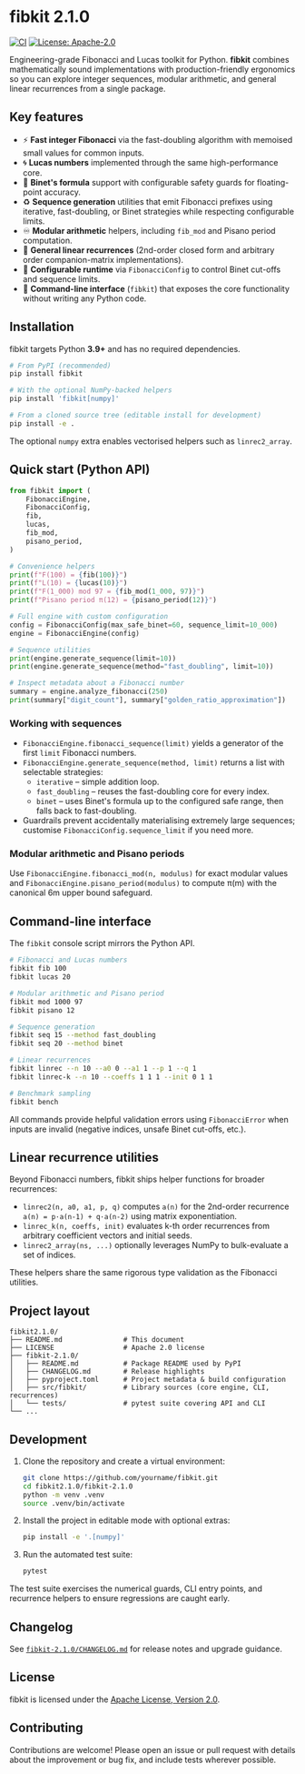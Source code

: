 # fibkit 2.1.0

[![CI](https://github.com/yourname/fibkit/actions/workflows/ci.yml/badge.svg)](https://github.com/yourname/fibkit/actions/workflows/ci.yml)
[![License: Apache-2.0](https://img.shields.io/badge/license-Apache--2.0-blue.svg)](LICENSE)

Engineering-grade Fibonacci and Lucas toolkit for Python. **fibkit** combines mathematically sound implementations with production-friendly ergonomics so you can explore integer sequences, modular arithmetic, and general linear recurrences from a single package.

## Key features

- ⚡ **Fast integer Fibonacci** via the fast-doubling algorithm with memoised small values for common inputs.
- 🌀 **Lucas numbers** implemented through the same high-performance core.
- 🧮 **Binet's formula** support with configurable safety guards for floating-point accuracy.
- ♻️ **Sequence generation** utilities that emit Fibonacci prefixes using iterative, fast-doubling, or Binet strategies while respecting configurable limits.
- ♾️ **Modular arithmetic** helpers, including `fib_mod` and Pisano period computation.
- 🧱 **General linear recurrences** (2nd-order closed form and arbitrary order companion-matrix implementations).
- 🔧 **Configurable runtime** via `FibonacciConfig` to control Binet cut-offs and sequence limits.
- 🧰 **Command-line interface** (`fibkit`) that exposes the core functionality without writing any Python code.

## Installation

fibkit targets Python **3.9+** and has no required dependencies.

```bash
# From PyPI (recommended)
pip install fibkit

# With the optional NumPy-backed helpers
pip install 'fibkit[numpy]'

# From a cloned source tree (editable install for development)
pip install -e .
```

The optional `numpy` extra enables vectorised helpers such as `linrec2_array`.

## Quick start (Python API)

```python
from fibkit import (
    FibonacciEngine,
    FibonacciConfig,
    fib,
    lucas,
    fib_mod,
    pisano_period,
)

# Convenience helpers
print(f"F(100) = {fib(100)}")
print(f"L(10) = {lucas(10)}")
print(f"F(1_000) mod 97 = {fib_mod(1_000, 97)}")
print(f"Pisano period π(12) = {pisano_period(12)}")

# Full engine with custom configuration
config = FibonacciConfig(max_safe_binet=60, sequence_limit=10_000)
engine = FibonacciEngine(config)

# Sequence utilities
print(engine.generate_sequence(limit=10))
print(engine.generate_sequence(method="fast_doubling", limit=10))

# Inspect metadata about a Fibonacci number
summary = engine.analyze_fibonacci(250)
print(summary["digit_count"], summary["golden_ratio_approximation"])
```

### Working with sequences

- `FibonacciEngine.fibonacci_sequence(limit)` yields a generator of the first `limit` Fibonacci numbers.
- `FibonacciEngine.generate_sequence(method, limit)` returns a list with selectable strategies:
  - `iterative` – simple addition loop.
  - `fast_doubling` – reuses the fast-doubling core for every index.
  - `binet` – uses Binet's formula up to the configured safe range, then falls back to fast-doubling.
- Guardrails prevent accidentally materialising extremely large sequences; customise `FibonacciConfig.sequence_limit` if you need more.

### Modular arithmetic and Pisano periods

Use `FibonacciEngine.fibonacci_mod(n, modulus)` for exact modular values and `FibonacciEngine.pisano_period(modulus)` to compute π(m) with the canonical 6m upper bound safeguard.

## Command-line interface

The `fibkit` console script mirrors the Python API.

```bash
# Fibonacci and Lucas numbers
fibkit fib 100
fibkit lucas 20

# Modular arithmetic and Pisano period
fibkit mod 1000 97
fibkit pisano 12

# Sequence generation
fibkit seq 15 --method fast_doubling
fibkit seq 20 --method binet

# Linear recurrences
fibkit linrec --n 10 --a0 0 --a1 1 --p 1 --q 1
fibkit linrec-k --n 10 --coeffs 1 1 1 --init 0 1 1

# Benchmark sampling
fibkit bench
```

All commands provide helpful validation errors using `FibonacciError` when inputs are invalid (negative indices, unsafe Binet cut-offs, etc.).

## Linear recurrence utilities

Beyond Fibonacci numbers, fibkit ships helper functions for broader recurrences:

- `linrec2(n, a0, a1, p, q)` computes `a(n)` for the 2nd-order recurrence `a(n) = p·a(n-1) + q·a(n-2)` using matrix exponentiation.
- `linrec_k(n, coeffs, init)` evaluates k-th order recurrences from arbitrary coefficient vectors and initial seeds.
- `linrec2_array(ns, ...)` optionally leverages NumPy to bulk-evaluate a set of indices.

These helpers share the same rigorous type validation as the Fibonacci utilities.

## Project layout

```
fibkit2.1.0/
├── README.md               # This document
├── LICENSE                 # Apache 2.0 license
├── fibkit-2.1.0/
│   ├── README.md           # Package README used by PyPI
│   ├── CHANGELOG.md        # Release highlights
│   ├── pyproject.toml      # Project metadata & build configuration
│   ├── src/fibkit/         # Library sources (core engine, CLI, recurrences)
│   └── tests/              # pytest suite covering API and CLI
└── ...
```

## Development

1. Clone the repository and create a virtual environment:
   ```bash
   git clone https://github.com/yourname/fibkit.git
   cd fibkit2.1.0/fibkit-2.1.0
   python -m venv .venv
   source .venv/bin/activate
   ```
2. Install the project in editable mode with optional extras:
   ```bash
   pip install -e '.[numpy]'
   ```
3. Run the automated test suite:
   ```bash
   pytest
   ```

The test suite exercises the numerical guards, CLI entry points, and recurrence helpers to ensure regressions are caught early.

## Changelog

See [`fibkit-2.1.0/CHANGELOG.md`](fibkit-2.1.0/CHANGELOG.md) for release notes and upgrade guidance.

## License

fibkit is licensed under the [Apache License, Version 2.0](LICENSE).

## Contributing

Contributions are welcome! Please open an issue or pull request with details about the improvement or bug fix, and include tests wherever possible.
